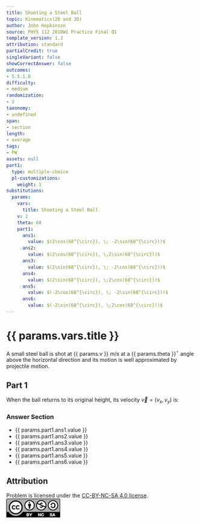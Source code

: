 ```yaml
---
title: Shooting a Steel Ball
topic: Kinematics(2D and 3D)
author: John Hopkinson
source: PHYS 112 2018W1 Practice Final Q1
template_version: 1.3
attribution: standard
partialCredit: true
singleVariant: false
showCorrectAnswer: false
outcomes:
- 5.5.1.0
difficulty:
- medium
randomization:
- 2
taxonomy:
- undefined
span:
- section
length:
- average
tags:
- PW
assets: null
part1:
  type: multiple-choice
  pl-customizations:
    weight: 1
substitutions:
  params:
    vars:
      title: Shooting a Steel Ball
    v: 2
    theta: 68
    part1:
      ans1:
        value: $(2\cos(68^{\circ}), \; -2\sin(68^{\circ}))$
      ans2:
        value: $(2\cos(68^{\circ}), \;2\sin(68^{\circ}))$
      ans3:
        value: $(2\sin(68^{\circ}), \; -2\cos(68^{\circ}))$
      ans4:
        value: $(2\sin(68^{\circ}), \;2\cos(68^{\circ}))$
      ans5:
        value: $(-2\cos(68^{\circ}), \; -2\sin(68^{\circ}))$
      ans6:
        value: $(-2\sin(68^{\circ}), \;2\cos(68^{\circ}))$
---
```

# {{ params.vars.title }}
A small steel ball is shot at {{ params.v }} $m/s$ at a {{ params.theta }}$^{\circ}$ angle above the horizontal direction and its motion is well approximated by projectile motion.

## Part 1

When the ball returns to its original height, its velocity $\overrightarrow{v} = (v_x, v_y)$ is:

### Answer Section

- {{ params.part1.ans1.value }}
- {{ params.part1.ans2.value }}
- {{ params.part1.ans3.value }}
- {{ params.part1.ans4.value }}
- {{ params.part1.ans5.value }}
- {{ params.part1.ans6.value }}

## Attribution

Problem is licensed under the [CC-BY-NC-SA 4.0 license](https://creativecommons.org/licenses/by-nc-sa/4.0/).<br> ![The Creative Commons 4.0 license requiring attribution-BY, non-commercial-NC, and share-alike-SA license.](https://raw.githubusercontent.com/firasm/bits/master/by-nc-sa.png)